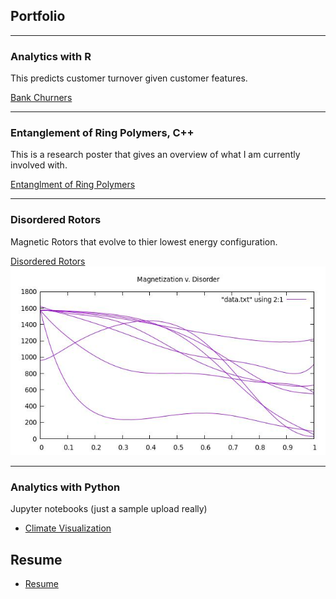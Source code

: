 ## Portfolio

---

### Analytics with R
This predicts customer turnover given customer features. 

[Bank Churners](/mywork/BankChurners.html)


---

### Entanglement of Ring Polymers, C++
This is a research poster that gives an overview of what I am currently involved with.   

[Entanglment of Ring Polymers](/images/RD2021.pdf)


---
### Disordered Rotors
Magnetic Rotors that evolve to thier lowest energy configuration.

[Disordered Rotors](/_projects/BankChurners.html)
<img src="images/SampleData.jpg?raw=true"/>

---

### Analytics with Python
Jupyter notebooks (just a sample upload really)
- [Climate Visualization](/mywork/Climate.ipynb)


## Resume

- [Resume](/pdf/RESUME.pdf)


<!-- Remove above link if you don't want to attibute -->
